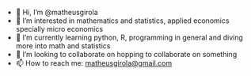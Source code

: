 - 👋 Hi, I’m @matheusgirola
- 👀 I’m interested in mathematics and statistics, applied economics specially micro economics
- 🌱 I’m currently learning python, R, programming in general and diving more into math and statistics
- 💞️ I’m looking to collaborate on hopping to collaborate on something
- 📫 How to reach me: matheusgirola@gmail.com

<!---
matheusgirola/matheusgirola is a ✨ special ✨ repository because its `README.md` (this file) appears on your GitHub profile.
You can click the Preview link to take a look at your changes.
--->
